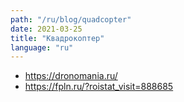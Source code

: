 ```yaml
---
path: "/ru/blog/quadcopter"
date: 2021-03-25
title: "Квадрокоптер"
language: "ru"
---
```


- https://dronomania.ru/
- https://fpln.ru/?roistat_visit=888685